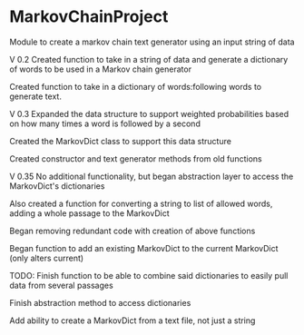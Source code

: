 # MarkovChainProject
Module to create a markov chain text generator using an input string of data

V 0.2
Created function to take in a string of data and generate a dictionary of words to be used in a Markov chain generator

Created function to take in a dictionary of words:following words to generate text.

V 0.3
Expanded the data structure to support weighted probabilities based on how many times a word is followed by a second

Created the MarkovDict class to support this data structure

Created constructor and text generator methods from old functions

V 0.35
No additional functionality, but began abstraction layer to access the MarkovDict's dictionaries

Also created a function for converting a string to list of allowed words, adding a whole passage to the MarkovDict

Began removing redundant code with creation of above functions

Began function to add an existing MarkovDict to the current MarkovDict (only alters current)

TODO:
Finish function to be able to combine said dictionaries to easily pull data from several passages

Finish abstraction method to access dictionaries

Add ability to create a MarkovDict from a text file, not just a string

